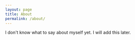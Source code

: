 ```yaml
---
layout: page
title: About
permalink: /about/
---
```


I don't know what to say about myself yet.  I will add this later.
